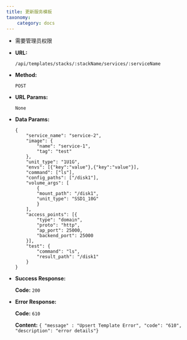 ```yaml
---
title: 更新服务模板
taxonomy:
    category: docs
---
```


- 需要管理员权限

* **URL:**

    `/api/templates/stacks/:stackName/services/:serviceName`

* **Method:**

    `POST`

* **URL Params:**

    `None`

* **Data Params:**

    ```
    {
        "service_name": "service-2",
        "image": {
            "name": "service-1",
            "tag": "test"
        },
        "unit_type": "1U1G",
        "envs": [{"key":"value"},{"key":"value"}],
        "command": ["ls"],
        "config_paths": ["/disk1"],
        "volume_args": [
            {
            "mount_path": "/disk1",
            "unit_type": "SSD1_10G"
            }
        ],
        "access_points": [{
            "type": "domain",
            "proto": "http",
            "ap_port": 25000,
            "backend_port": 25000
        }],
        "test": {
            "command": "ls",
            "result_path": "/disk1"
        }
    }
    ```

* **Success Response:**

	**Code:** `200`

* **Error Response:**

	**Code:** `610`
  	
  	**Content:** `{ "message" : "Upsert Template Error", "code": "610", "description": "error details"}`